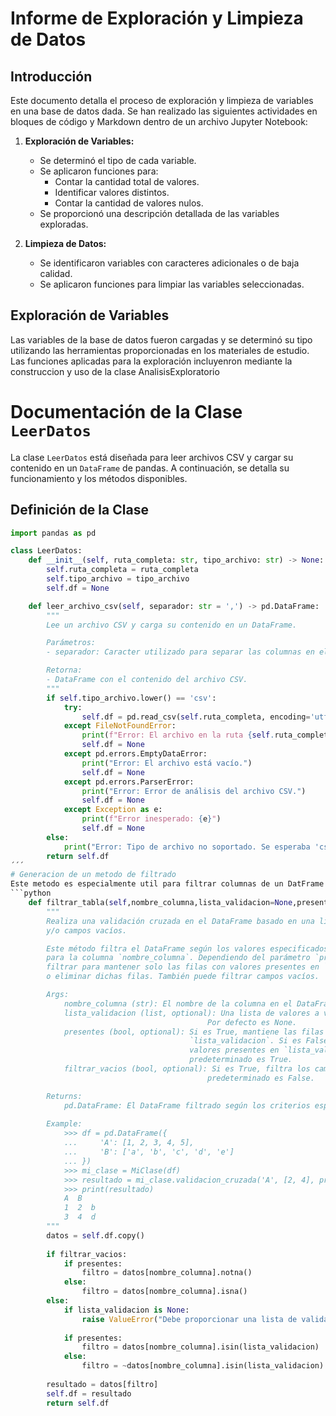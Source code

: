 # Informe de Exploración y Limpieza de Datos

## Introducción

Este documento detalla el proceso de exploración y limpieza de variables en una base de datos dada. Se han realizado las siguientes actividades en bloques de código y Markdown dentro de un archivo Jupyter Notebook:

1. **Exploración de Variables:**
   - Se determinó el tipo de cada variable.
   - Se aplicaron funciones para:
     - Contar la cantidad total de valores.
     - Identificar valores distintos.
     - Contar la cantidad de valores nulos.
   - Se proporcionó una descripción detallada de las variables exploradas.

2. **Limpieza de Datos:**
   - Se identificaron variables con caracteres adicionales o de baja calidad.
   - Se aplicaron funciones para limpiar las variables seleccionadas.

## Exploración de Variables
Las variables de la base de datos fueron cargadas y se determinó su tipo utilizando las herramientas proporcionadas en los materiales de estudio. 
Las funciones aplicadas para la exploración incluyenron mediante la construccion y uso de la clase AnalisisExploratorio


# Documentación de la Clase `LeerDatos`

La clase `LeerDatos` está diseñada para leer archivos CSV y cargar su contenido en un `DataFrame` de pandas. A continuación, se detalla su funcionamiento y los métodos disponibles.

## Definición de la Clase

```python
import pandas as pd

class LeerDatos:
    def __init__(self, ruta_completa: str, tipo_archivo: str) -> None:
        self.ruta_completa = ruta_completa
        self.tipo_archivo = tipo_archivo
        self.df = None

    def leer_archivo_csv(self, separador: str = ',') -> pd.DataFrame:
        """
        Lee un archivo CSV y carga su contenido en un DataFrame.

        Parámetros:
        - separador: Caracter utilizado para separar las columnas en el archivo CSV (por defecto ',').

        Retorna:
        - DataFrame con el contenido del archivo CSV.
        """
        if self.tipo_archivo.lower() == 'csv':
            try:
                self.df = pd.read_csv(self.ruta_completa, encoding='utf-8', sep=separador)
            except FileNotFoundError:
                print(f"Error: El archivo en la ruta {self.ruta_completa} no se encuentra.")
                self.df = None
            except pd.errors.EmptyDataError:
                print("Error: El archivo está vacío.")
                self.df = None
            except pd.errors.ParserError:
                print("Error: Error de análisis del archivo CSV.")
                self.df = None
            except Exception as e:
                print(f"Error inesperado: {e}")
                self.df = None
        else:
            print("Error: Tipo de archivo no soportado. Se esperaba 'csv'.")
        return self.df
´´´
# Generacion de un metodo de filtrado
Este metodo es especialmente util para filtrar columnas de un DatFrame usando multiple etiquetas de filas
```python
    def filtrar_tabla(self,nombre_columna,lista_validacion=None,presentes=True,filtrar_vacios=False):
        """
        Realiza una validación cruzada en el DataFrame basado en una lista de valores, una columna específica,
        y/o campos vacíos.

        Este método filtra el DataFrame según los valores especificados en `lista_validacion` 
        para la columna `nombre_columna`. Dependiendo del parámetro `presentes`, se puede 
        filtrar para mantener solo las filas con valores presentes en `lista_validacion` 
        o eliminar dichas filas. También puede filtrar campos vacíos.

        Args:
            nombre_columna (str): El nombre de la columna en el DataFrame para realizar la validación cruzada.
            lista_validacion (list, optional): Una lista de valores a validar en la columna especificada. 
                                            Por defecto es None.
            presentes (bool, optional): Si es True, mantiene las filas con valores presentes en 
                                        `lista_validacion`. Si es False, elimina las filas con 
                                        valores presentes en `lista_validacion`. El valor 
                                        predeterminado es True.
            filtrar_vacios (bool, optional): Si es True, filtra los campos vacíos (NaN). El valor 
                                            predeterminado es False.

        Returns:
            pd.DataFrame: El DataFrame filtrado según los criterios especificados.
        
        Example:
            >>> df = pd.DataFrame({
            ...     'A': [1, 2, 3, 4, 5],
            ...     'B': ['a', 'b', 'c', 'd', 'e']
            ... })
            >>> mi_clase = MiClase(df)
            >>> resultado = mi_clase.validacion_cruzada('A', [2, 4], presentes=True)
            >>> print(resultado)
            A  B
            1  2  b
            3  4  d
        """
        datos = self.df.copy()
        
        if filtrar_vacios:
            if presentes:
                filtro = datos[nombre_columna].notna()
            else:
                filtro = datos[nombre_columna].isna()
        else:
            if lista_validacion is None:
                raise ValueError("Debe proporcionar una lista de validación o habilitar el filtrado de vacíos.")
            
            if presentes:
                filtro = datos[nombre_columna].isin(lista_validacion)
            else:
                filtro = ~datos[nombre_columna].isin(lista_validacion)
        
        resultado = datos[filtro]
        self.df = resultado
        return self.df
